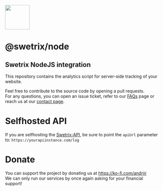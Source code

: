 <img src="https://swetrix.com/assets/logo_blue.png" alt="" height="80" />

# @swetrix/node
## Swetrix NodeJS integration

This repository contains the analytics script for server-side tracking of your website.

Feel free to contribute to the source code by opening a pull requests. \
For any questions, you can open an issue ticket, refer to our [FAQs](https://swetrix.com/#faq) page or reach us at our [contact page](https://swetrix.com/contact).

# Selfhosted API
If you are selfhosting the [Swetrix-API](https://github.com/Swetrix/swetrix-api), be sure to point the `apiUrl` parameter to: `https://yourapiinstance.com/log`

# Donate
You can support the project by donating us at https://ko-fi.com/andriir \
We can only run our services by once again asking for your financial support!

